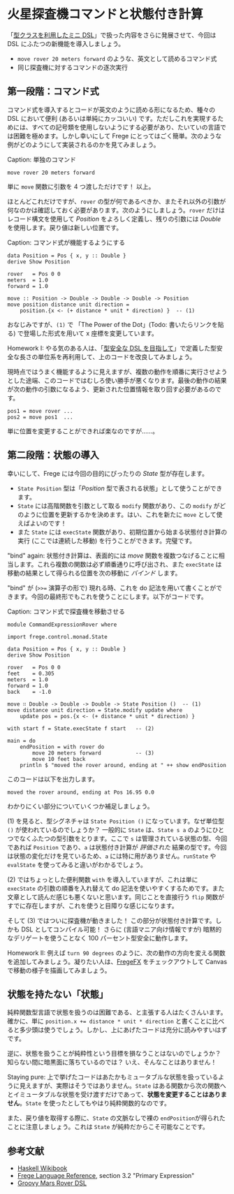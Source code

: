 # 火星探査機コマンドと状態付き計算

「[型クラスを利用したミニ DSL](12-a-mini-dsl-with-type-classes.md)」で扱った内容をさらに発展させて、今回は DSL にふたつの新機能を導入しましょう。

* `move rover 20 meters forward` のような、英文として読めるコマンド式
* 同じ探査機に対するコマンドの逐次実行

## 第一段階：コマンド式

コマンド式を導入するとコードが英文のように読める形になるため、種々の DSL において便利 (あるいは単純にカッコいい) です。ただしこれを実現するためには、すべての記号類を使用しないようにする必要があり、たいていの言語では困難を極めます。しかし幸いにして Frege にとってはごく簡単。次のような例がどのようにして実装されるのかを見てみましょう。

Caption: 単独のコマンド

```
move rover 20 meters forward
```

単に `move` 関数に引数を 4 つ渡しただけです！ 以上。

ほとんどこれだけですが、`rover` の型が何であるべきか、またそれ以外の引数が何なのかは確認しておく必要があります。次のようにしましょう。`rover` だけはレコード構文を使用して _Position_ をよろしく定義し、残りの引数には _Double_ を使用します。戻り値は新しい位置です。

Caption: コマンド式が機能するようにする

```
data Position = Pos { x, y :: Double }
derive Show Position

rover   = Pos 0 0
meters  = 1.0
forward = 1.0

move :: Position -> Double -> Double -> Double -> Position
move position distance unit direction =
    position.{x <- (+ distance * unit * direction) }  -- (1)
```

おなじみですが、`(1)` で 「The Power of the Dot」(Todo: 書いたらリンクを貼る) で登場した形式を用いて x 座標を変更しています。

Homework I: やる気のある人は、「[型安全な DSL を目指して](13-enhancing-the-dsl-for-type-safety.md)」で定義した型安全な長さの単位系を再利用して、上のコードを改良してみましょう。

現時点ではうまく機能するように見えますが、複数の動作を順番に実行させようとした途端、このコードではむしろ使い勝手が悪くなります。最後の動作の結果が次の動作の引数になるよう、更新された位置情報を取り回す必要があるのです。

```
pos1 = move rover ...
pos2 = move pos1  ...
```

単に位置を変更することができれば楽なのですが……。

## 第二段階：状態の導入

幸いにして、Frege には今回の目的にぴったりの _State_ 型が存在します。

*  `State Position` 型は「_Position_ 型で表される状態」として使うことができます。
* `State` には高階関数を引数として取る `modify` 関数があり、この `modify` がどのように位置を更新するかを決めます。はい、これを新たに `move` として使えばよいのです！
* また `State` には `execState` 関数があり、初期位置から始まる状態付き計算の実行 (ここでは連続した移動) を行うことができます。完璧です。

"bind" again: 状態付き計算は、表面的には _move_ 関数を複数つなげることに相当します。これら複数の関数は必ず順番通りに呼び出され、また `execState` は移動の結果として得られる位置を次の移動に _バインド_ します。

"bind" が (`>>=` 演算子の形で) 現れる時、これを do 記法を用いて書くことができます。今回の最終形でもこれを使うことにします。以下がコードです。

Caption: コマンド式で探査機を移動させる

```
module CommandExpressionRover where

import frege.control.monad.State

data Position = Pos { x, y :: Double }
derive Show Position

rover   = Pos 0 0
feet    = 0.305
meters  = 1.0
forward = 1.0
back    = -1.0

move ∷ Double -> Double -> Double -> State Position ()  -- (1)
move distance unit direction = State.modify update where
    update pos = pos.{x <- (+ distance * unit * direction) }

with start f = State.execState f start   -- (2)

main = do
    endPosition = with rover do
        move 20 meters forward           -- (3)
        move 10 feet back
    println $ "moved the rover around, ending at " ++ show endPosition
```

このコードは以下を出力します。

```
moved the rover around, ending at Pos 16.95 0.0
```

わかりにくい部分についていくつか補足しましょう。

(1) を見ると、型シグネチャは `State Position ()` になっています。なぜ単位型 `()` が使われているのでしょうか？  一般的に `State` は、`State s a` のようにひとつでなくふたつの型引数をとります。ここで `s` は管理されている状態の型、今回であれば `Position` であり、`a` は状態付き計算が _評価された_ 結果の型です。今回は状態の変化だけを見ているため、`a` には特に用がありません。`runState` や `evalState` を使ってみると違いがわかるでしょう。

(2) ではちょっとした便利関数 `with` を導入していますが、これは単に `execState` の引数の順番を入れ替えて do 記法を使いやすくするためです。また文章として読んだ感じも悪くないと思います。同じことを直接行う `flip` 関数がすでに存在しますが、これを使うと目障りな感じになります。

そして (3) ではついに探査機が動きました！ この部分が状態付き計算です。しかも DSL としてコンパイル可能！ さらに (言語マニア向け情報ですが) 暗黙的なデリゲートを使うことなく 100 パーセント型安全に動作します。

Homework II: 例えば `turn 90 degrees` のように、次の動作の方向を変える関数を追加してみましょう。凝りたい人は、[FregeFX](https://github.com/Frege/FregeFX) をチェックアウトして Canvas で移動の様子を描画してみましょう。

## 状態を持たない「状態」

純粋関数型言語で状態を扱うのは困難である、と主張する人はたくさんいます。確かに、単に `position.x += distance * unit * direction` と書くことに比べると多少頭は使うでしょう。しかし、上にあげたコードは充分に読みやすいはずです。

逆に、状態を扱うことが純粋性という目標を損なうことはないのでしょうか？ 知らない間に暗黒面に落ちているのでは？ いえ、そんなことはありません！

Staying pure: 上で挙げたコードはあたかもミュータブルな状態を扱っているように見えますが、実際はそうではありません。`State` はある関数から次の関数へとイミュータブルな状態を受け渡すだけであって、__状態を変更することはありません__。`State` を使ったとしてもやはり純粋関数的なのです。

また、戻り値を取得する際に、`State` の文脈なしで裸の `endPosition`が得られたことに注意しましょう。これは `State` が純粋だからこそ可能なことです。

## 参考文献

* [Haskell Wikibook](https://en.wikibooks.org/wiki/Haskell/Understanding_monads/State)
* [Frege Language Reference](http://www.frege-lang.org/doc/Language.pdf), section 3.2 "Primary Expression"
* [Groovy Mars Rover DSL](http://www.infoq.com/presentations/groovy-dsl-mars)
